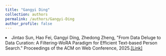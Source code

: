 ```yaml
---
title: "Gangyi Ding"
collection: authors
permalink: /authors/Gangyi-Ding
author_profile: false
---
```

 <li> Jintao Sun,  Hao Fei,  Gangyi Ding,  Zhedong Zheng, &quot;From Data Deluge to Data Curation: A Filtering-WoRA Paradigm for Efficient Text-based Person Search.&quot; Proceedings of the ACM on Web Conference, 2025.<a href='https://zdzheng.xyz/publication/From-Dat2025'>[Link]</a> </li>